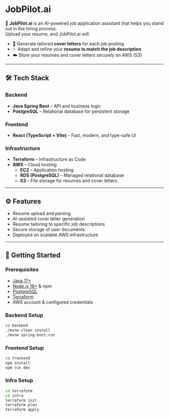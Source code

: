 # JobPilot.ai

🚀 **JobPilot.ai** is an AI-powered job application assistant that helps you stand out in the hiring process.  
Upload your resume, and JobPilot.ai will:

- 📄 Generate tailored **cover letters** for each job posting  
- ✨ Adapt and refine your **resume to match the job description**  
- ☁️ Store your resumes and cover letters securely on AWS (S3)  

---

## 🛠️ Tech Stack

### Backend
- **Java Spring Boot** – API and business logic  
- **PostgreSQL** – Relational database for persistent storage  

### Frontend
- **React (TypeScript + Vite)** – Fast, modern, and type-safe UI  

### Infrastructure
- **Terraform** – Infrastructure as Code  
- **AWS** – Cloud hosting  
  - **EC2** – Application hosting  
  - **RDS (PostgreSQL)** – Managed relational database  
  - **S3** – File storage for resumes and cover letters  

---

## ⚙️ Features
- Resume upload and parsing  
- AI-assisted cover letter generation  
- Resume tailoring to specific job descriptions  
- Secure storage of user documents  
- Deployed on scalable AWS infrastructure  

---

## 🚀 Getting Started

### Prerequisites
- [Java 17+](https://adoptium.net/)  
- [Node.js 18+](https://nodejs.org/) & npm  
- [PostgreSQL](https://www.postgresql.org/)  
- [Terraform](https://developer.hashicorp.com/terraform/downloads)  
- AWS account & configured credentials  

### Backend Setup
```bash
cd backend
./mvnw clean install
./mvnw spring-boot:run
```

### Frontend Setup
```bash
cd frontend
npm install
npm run dev
```

### Infra Setup
```bash
cd terraform
cd infra
terraform init
terraform plan
terraform apply
```
